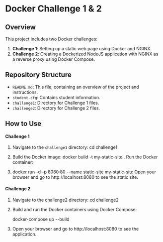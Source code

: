 # Docker Challenge 1 & 2

## Overview

This project includes two Docker challenges:

1. **Challenge 1**: Setting up a static web page using Docker and NGINX.
2. **Challenge 2**: Creating a Dockerized NodeJS application with NGINX as a reverse proxy using Docker Compose.

## Repository Structure

- `README.md`: This file, containing an overview of the project and instructions.
- `student.cfg`: Contains student information.
- `challenge1`: Directory for Challenge 1 files.
- `challenge2`: Directory for Challenge 2 files.

## How to Use


#### Challenge 1

1. Navigate to the `challenge1` directory:
   cd challenge1
2. Build the Docker image:
docker build -t my-static-site .
Run the Docker container:

3. docker run -d -p 8080:80 --name static-site my-static-site
Open your browser and go to http://localhost:8080 to see the static site.

#### Challenge 2
1. Navigate to the challenge2 directory:
    cd challenge2
2. Build and run the Docker containers using Docker Compose:


    docker-compose up --build

3. Open your browser and go to http://localhost:8080 to see the application.
